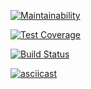 [![Maintainability](https://api.codeclimate.com/v1/badges/7010a46949e98d9d3c8c/maintainability)](https://codeclimate.com/github/PolyMaG/python-project-lvl3/maintainability)

[![Test Coverage](https://api.codeclimate.com/v1/badges/7010a46949e98d9d3c8c/test_coverage)](https://codeclimate.com/github/PolyMaG/python-project-lvl3/test_coverage)

[![Build Status](https://travis-ci.org/PolyMaG/python-project-lvl3.svg?branch=master)](https://travis-ci.org/PolyMaG/python-project-lvl3)

[![asciicast](https://asciinema.org/a/DRkGO5JFMhfZTkiHHOyYsTXVc.svg)](https://asciinema.org/a/DRkGO5JFMhfZTkiHHOyYsTXVc)